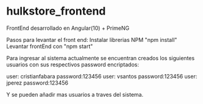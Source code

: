# hulkstore_frontend
FrontEnd desarrollado en Angular(10) + PrimeNG

Pasos para levantar el front end:
Instalar librerias NPM "npm install"
Levantar frontEnd con "npm start"

Para ingresar al sistema actualmente se encuentran creados los siguientes usuarios con sus respectivos password encriptados:

user: cristianfabara password:123456
user: vsantos password:123456
user: jperez password:123456

Y se pueden añadir mas usuarios a traves del sistema.

